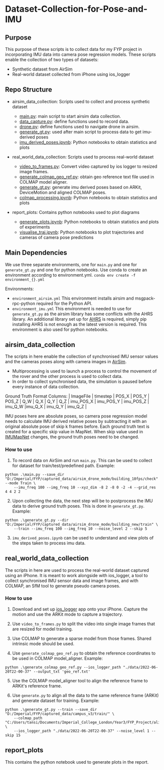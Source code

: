 # Dataset-Collection-for-Pose-and-IMU 

## Purpose
This purpose of these scripts is to collect data for my FYP project in incorporating IMU data into camera pose regression models.
These scripts enable the collection of two types of datasets:
- Synthetic dataset from AirSim
- Real-world dataset collected from iPhone using ios_logger

## Repo Structure
- airsim_data_collection: Scripts used to collect and process synthetic dataset
	- [main.py](airsim_data_collection/main.py): main script to start airsim data collection.
	- [data_capture.py](airsim_data_collection/data_capture.py): define functions used to record data.
	- [drone.py](airsim_data_collection/drone.py): define functions used to navigate drone in airsim.
	- [generate_gt.py](airsim_data_collection/generate_gt.py): used after main script to process data to get imu-derived poses
	- [imu_derived_poses.ipynb](airsim_data_collection/imu_derived_poses.ipynb): Python notebooks to obtain statistics and plots
- real_world_data_collection: Scripts used to process real-world dataset
	- [video_to_frames.py](real_world_data_collection/video_to_frames.py): Convert video captured by ios logger to resized image frames.
	- [generate_colmap_geo_ref.py](real_world_data_collection/generate_colmap_geo_ref.py): obtain geo reference text file used in COLMAP model aligner.
	- [generate_gt.py](real_world_data_collection/generate_gt.py): generate imu derived poses based on ARKit, DeviceMotion and aligned COLMAP poses.
	- [colmap_processing.ipynb](real_world_data_collection/colmap_processing.ipynb): Python notebooks to obtain statistics and plots

- report_plots: Contains python notebooks used to plot diagrams
	- [generate_plots.ipynb](report_plots/generate_plots.ipynb): Python notebooks to obtain statistics and plots of experiments
	- [visualise_traj.ipynb](report_plots/visualise_traj.ipynb): Python notebooks to plot trajectories and cameras of camera pose predictions

## Main Dependencies
We use three separate environments, one for ```main.py``` and one for ```generate_gt.py``` and one for python notebooks. Use conda to create an environment according to environment.yml. 
```conda env create -f environment_{}.yml```

Environments:
- ```environment_airsim.yml``` 
This environment installs airsim and msgpack-rpc-python required for the Python API.
- ```environment_imu.yml``` 
This environment is needed to use for ```generate_gt.py``` as the airsim library has some conflicts with the AHRS library. 
An additional library set up for [AHRS](https://github.com/Mayitzin/ahrs) is required, simply pip installing AHRS is not enough as the latest version is required.
This environment is also used for python notebooks.

## airsim_data_collection
The scripts in here enable the collection of synchronised IMU sensor values and the cameras poses along with camera images in [AirSim](https://github.com/microsoft/AirSim).

- Multiprocessing is used to launch a process to control the movement of the rover and the other process is used to collect data.
- In order to collect synchronised data, the simulation is paused before every instance of data collection.

Ground Truth Format
Columns:
| ImageFile | timestep | POS_X | POS_Y | POS_Z | Q_W | Q_X | Q_Y | Q_Z | imu_POS_X | imu_POS_Y | imu_POS_Z | imu_Q_W |imu_Q_X | imu_Q_Y | imu_Q_Z |

IMU poses here are absolute poses, so camera pose regression model needs to calculate IMU derived relative poses by subtracting it with an original absolute pose of skip k frames before.
Each ground truth text is created for a specific skip value in MapNet. When skip value used in [IMUMapNet](https://github.com/sytan98/imumapnet) changes, the ground truth poses need to be changed.

### How to use
1. To record data on AirSim and run ```main.py```.
This can be used to collect for dataset for train/test/predefined path.
Example:
```
python .\main.py --save_dir "D:/Imperial/FYP/captured_data/airsim_drone_mode/building_10fps/check" --mode Train \
    --imu_freq 100 --img_freq 10 --xyz_dim -8 2 -8 0 -2 -4 --grid_res 4 4 2 2

```
2. Upon collecting the data, the next step will be to postprocess the IMU data to derive ground truth poses. This is done in ```generate_gt.py```. 
Example:
```
python .\generate_gt.py --dir "D:/Imperial/FYP/captured_data/airsim_drone_mode/building_new/train" \
    --train --imu_freq 100 --img_freq 10 --noise_level 2 --skip 5
```
3. ```imu_derived_poses.ipynb``` can be used to understand and view plots of the steps taken to process imu data.

## real_world_data_collection
The scripts in here are used to process the real-world dataset captured using an iPhone. It is meant to work alongside with ios_logger, a tool to collect synchronised IMU sensor data and image frames, and with COLMAP, an SfM tool to generate pseudo camera poses.

### How to use
1. Download and set up [ios_logger](https://github.com/Varvrar/ios_logger) app onto your iPhone. Capture the motion and use the ARKit mode to capture a trajectory. 

2. Use ```video_to_frames.py``` to split the video into single image frames that are resized for model training.

3. Use COLMAP to generate a sparse model from those frames. Shared intrinsic mode should be used.

4. Use ```generate_colmap_geo_ref.py``` to obtain the reference coordinates to be used in COLMAP model_aligner.
Example:
```
python .\generate_colmap_geo_ref.py --ios_logger_path "./data/2022-06-20T22-00-37" --output_txt 'geo_ref.txt'
```
5. Use the COLMAP model_aligner tool to align the reference frame to ARKit's reference frame.

6. Use ```generate.py``` to align all the data to the same reference frame (ARKit) and generate dataset for training.
Example:
```
python .\generate_gt.py --train --save_dir "D:/Imperial/FYP/captured_data/campus_v3/train/" \
    --colmap_path "C:/Users/tansi/Documents/Imperial_College_London/Year3/FYP_Project/aligned_campus_v3" \
    --ios_logger_path "./data/2022-06-20T22-00-37" --noise_level 1 --skip 15
```
## report_plots
This contains the python notebook used to generate plots in the report.
